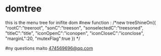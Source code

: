 # domtree
this is the menu tree for inifite dom
#new function :
/*new treeShineOn({
		"rootC":"treeroot",
		"sonC":"treeson",
		"sonselectedC":"treesoned",
		"titleC":"title",
		"iconOpenC":"iconopen",
		"iconCloseC":"iconclose",
		"marginL":20,
		"mutexFlag":true
	})
*/

#ny questions maito 474569696@qq.com
